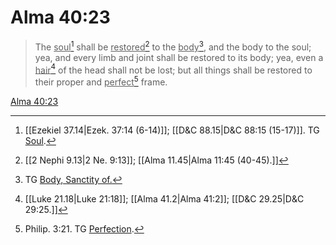 # Alma 40:23

> The <u>soul</u>[^a] shall be <u>restored</u>[^b] to the <u>body</u>[^c], and the body to the soul; yea, and every limb and joint shall be restored to its body; yea, even a <u>hair</u>[^d] of the head shall not be lost; but all things shall be restored to their proper and <u>perfect</u>[^e] frame.

[Alma 40:23](https://www.churchofjesuschrist.org/study/scriptures/bofm/alma/40?lang=eng&id=p23#p23)


[^a]: [[Ezekiel 37.14|Ezek. 37:14 (6-14)]]; [[D&C 88.15|D&C 88:15 (15-17)]]. TG [Soul](https://www.churchofjesuschrist.org/study/scriptures/tg/soul?lang=eng).
[^b]: [[2 Nephi 9.13|2 Ne. 9:13]]; [[Alma 11.45|Alma 11:45 (40-45).]]
[^c]: TG [Body, Sanctity of.](https://www.churchofjesuschrist.org/study/scriptures/tg/body-sanctity-of?lang=eng)
[^d]: [[Luke 21.18|Luke 21:18]]; [[Alma 41.2|Alma 41:2]]; [[D&C 29.25|D&C 29:25.]]
[^e]: Philip. 3:21. TG [Perfection](https://www.churchofjesuschrist.org/study/scriptures/tg/perfection?lang=eng).
